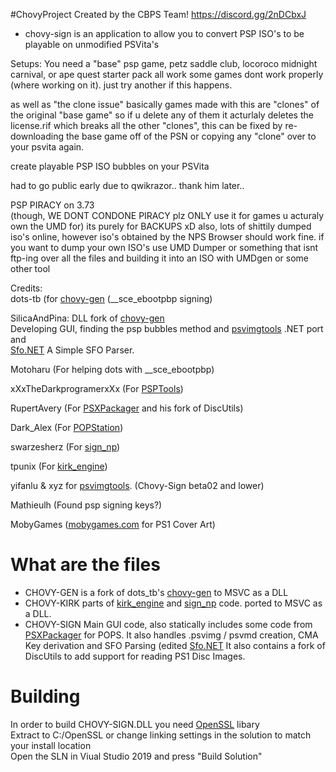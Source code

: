 #ChovyProject 
Created by the CBPS Team!
https://discord.gg/2nDCbxJ

- chovy-sign is an application to allow you to convert PSP ISO's to be playable on unmodified PSVita's

Setups:
You need a "base" psp game, petz saddle club, locoroco midnight carnival, or ape quest starter pack all work
some games dont work properly (where working on it). just try another if this happens.

as well as "the clone issue" basically games made with this are "clones" of the original "base game" so if u delete any of them it acturlaly deletes the license.rif which breaks all the other "clones", this can be fixed by re-downloading the base game off of the PSN or copying any "clone" over to your psvita again.

create playable PSP ISO bubbles on your PSVita

had to go public early due to qwikrazor.. thank him later..

PSP PIRACY on 3.73  
(though, WE DONT CONDONE PIRACY plz ONLY use it for games u acturaly own the UMD for) 
its purely for BACKUPS xD
also, lots of shittily dumped iso's online, however iso's obtained by the NPS Browser should work fine.
if you want to dump your own ISO's use UMD Dumper  or something that isnt ftp-ing over all the files and building it into an ISO with UMDgen or some other tool

Credits:    
dots-tb (for [chovy-gen](https://github.com/dots-tb/chovy-gen) (\_\_sce_ebootpbp signing)         

SilicaAndPina: DLL fork of [chovy-gen](https://github.com/KuromeSan/chovy-gen)            
                Developing GUI, finding the psp bubbles method and [psvimgtools](https://github.com/yifanlu/psvimgtools) .NET port and         
                [Sfo.NET](https://github.com/KuromeSan/Sfo.NET/blob/master/README.md) A Simple SFO Parser.             

Motoharu (For helping dots with \_\_sce_ebootpbp)                 

xXxTheDarkprogramerxXx (For [PSPTools](https://github.com/xXxTheDarkprogramerxXx/PSPTools))               

RupertAvery (For [PSXPackager](https://github.com/RupertAvery/PSXPackager) and his fork of DiscUtils)                  

Dark_Alex (For [POPStation](https://aur.archlinux.org/packages/popstation_md/))                  

swarzesherz (For [sign_np](https://github.com/swarzesherz/sign_np))             

tpunix (For [kirk_engine](https://github.com/tpunix/kirk_engine))             

yifanlu & xyz for [psvimgtools](https://github.com/yifanlu/psvimgtools). (Chovy-Sign beta02 and lower)           

Mathieulh (Found psp signing keys?)            

MobyGames ([mobygames.com](https://www.mobygames.com/) for PS1 Cover Art)              

# What are the files
  +   CHOVY-GEN is a fork of dots_tb's [chovy-gen](https://github.com/dots-tb/chovy-gen) to MSVC as a DLL
  +   CHOVY-KIRK parts of [kirk_engine](https://github.com/tpunix/kirk_engine) and [sign_np](https://github.com/swarzesherz/sign_np) code. ported to MSVC as a DLL.
  +   CHOVY-SIGN Main GUI code, also statically includes some code from [PSXPackager](https://github.com/RupertAvery/PSXPackager) for POPS.
      It also handles .psvimg / psvmd creation, CMA Key derivation and SFO Parsing (edited [Sfo.NET](https://github.com/KuromeSan/Sfo.NET)
      It also contains a fork of DiscUtils to add support for reading PS1 Disc Images.
# Building
In order to build CHOVY-SIGN.DLL you need [OpenSSL](https://www.npcglib.org/~stathis/downloads/openssl-1.1.0f-vs2017.7z) libary    
Extract to C:/OpenSSL or change linking settings in the solution to match your install location   
Open the SLN in Viual Studio 2019 and press "Build Solution"    

